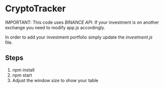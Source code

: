 # CryptoTracker
IMPORTANT: This code uses *BINANCE API*. If your investment is on another exchange you need to modify app.js accordingly.

In order to add your investment portfolio simply update the *investment.js* file.


## Steps
1) npm install
2) npm start
3) Adjust the window size to show your table
